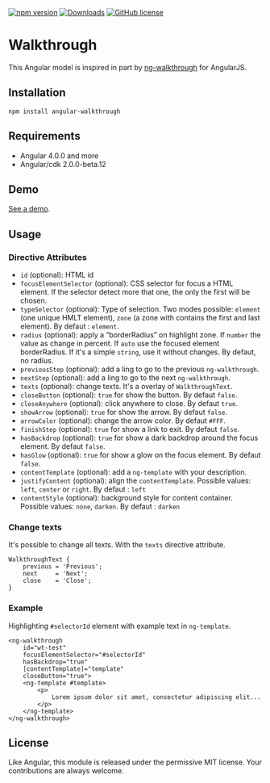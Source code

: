 [![npm version](https://badge.fury.io/js/angular-walkthrough.svg)](https://badge.fury.io/js/angular-walkthrough) [![Downloads](https://img.shields.io/npm/dm/angular-walkthrough.svg)](https://www.npmjs.com/package/angular-walkthrough) [![GitHub license](https://img.shields.io/badge/license-MIT-blue.svg)](https://raw.githubusercontent.com/Zefling/ng-walkthrough/master/LICENSE.md)

# Walkthrough

This Angular model is inspired in part by [ng-walkthrough](https://github.com/souly1/ng-walkthrough) for AngularJS.

## Installation

```
npm install angular-walkthrough
```

## Requirements

- Angular 4.0.0 and more
- Angular/cdk 2.0.0-beta.12

## Demo

[See a demo](https://zefling.github.io/ng-walkthrough/demo/).

## Usage

### Directive Attributes

- `id` (optional): HTML id
- `focusElementSelector` (optional): CSS selector for focus a HTML element. If the selector detect more that one, the only the first will be chosen.
- `typeSelector` (optional): Type of selection. Two modes possible: `element` (one unique HMLT element), `zone` (a zone with contains the first and last element). By defaut : `element`.
- `radius` (optional): apply a “borderRadius” on highlight zone. If `number` the value as change in percent. If `auto` use the focused element borderRadius. If it's a simple `string`, use it without changes. By defaut, no radius.
- `previousStep` (optional): add a ling to go to the previous `ng-walkthrough`.
- `nextStep` (optional): add a ling to go to the next `ng-walkthrough`.
- `texts` (optional): change texts. It's a overlay of `WalkthroughText`.
- `closeButton` (optional): `true` for show the button. By defaut `false`.
- `closeAnywhere` (optional): click anywhere to close. By defaut `true`.
- `showArrow` (optional): `true` for show the arrow. By defaut `false`.
- `arrowColor` (optional): change the arrow color. By defaut `#FFF`.
- `finishStep` (optional): `true` for show a link to exit. By defaut `false`.
- `hasBackdrop` (optional): `true` for show a dark backdrop around the focus element. By defaut `false`.
- `hasGlow` (optional): `true` for show a glow on the focus element. By defaut `false`.
- `contentTemplate` (optional): add a `ng-template` with your description.
- `justifyContent` (optional): align the `contentTemplate`. Possible values: `left`, `center` or `right`. By defaut : `left`
- `contentStyle` (optional): background style for content container. Possible values: `none`, `darken`. By defaut : `darken`

### Change texts

It's possible to change all texts. With the `texts`  directive attribute.

```
WalkthroughText {
    previous = 'Previous';
    next     = 'Next';
    close    = 'Close';
}
```

### Example

Highlighting `#selectorId` element with example text in `ng-template`.

```
<ng-walkthrough
    id="wt-test"
    focusElementSelector="#selectorId"
    hasBackdrop="true"
    [contentTemplate]="template"
    closeButton="true">
    <ng-template #template>
        <p>
            Lorem ipsum dolor sit amet, consectetur adipiscing elit...
        </p>
    </ng-template>
</ng-walkthrough>
```

## License

Like Angular, this module is released under the permissive MIT license. Your contributions are always welcome.
